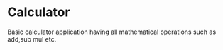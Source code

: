 # Calculator
Basic calculator application having all mathematical operations such as add,sub mul etc.